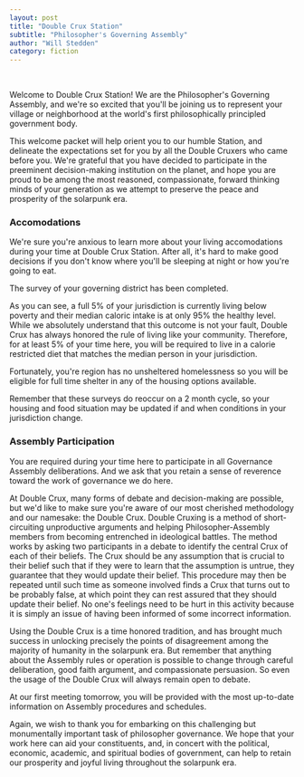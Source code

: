 ```yaml
---
layout: post
title: "Double Crux Station"
subtitle: "Philosopher's Governing Assembly"
author: "Will Stedden"
category: fiction
---
```

<br/>

Welcome to Double Crux Station! We are the Philosopher's Governing Assembly, and we're so excited that you'll be joining us to represent your village or neighborhood at the world's first philosophically principled government body.

This welcome packet will help orient you to our humble Station, and delineate the expectations set for you by all the Double Cruxers who came before you. We're grateful that you have decided to participate in the preeminent decision-making institution on the planet, and hope you are proud to be among the most reasoned, compassionate, forward thinking minds of your generation as we attempt to preserve the peace and prosperity of the solarpunk era.

### Accomodations
We're sure you're anxious to learn more about your living accomodations during your time at Double Crux Station. After all, it's hard to make good decisions if you don't know where you'll be sleeping at night or how you're going to eat.

The survey of your governing district has been completed.

As you can see, a full 5% of your jurisdiction is currently living below poverty and their median caloric intake is at only 95% the healthy level.  While we absolutely understand that this outcome is not your fault, Double Crux has always honored the rule of living like your community. Therefore, for at least 5% of your time here, you will be required to live in a calorie restricted diet that matches the median person in your jurisdiction. 

Fortunately, you're region has no unsheltered homelessness so you will be eligible for full time shelter in any of the housing options available.

Remember that these surveys do reoccur on a 2 month cycle, so your housing and food situation may be updated if and when conditions in your jurisdiction change.

### Assembly Participation

You are required during your time here to participate in all Governance Assembly deliberations. And we ask that you retain a sense of reverence toward the work of governance we do here.

At Double Crux, many forms of debate and decision-making are possible, but we'd like to make sure you're aware of our most cherished methodology and our namesake: the Double Crux. Double Cruxing is a method of short-circuiting unproductive arguments and helping Philosopher-Assembly members from becoming entrenched in ideological battles. The method works by asking two participants in a debate to identify the central Crux of each of their beliefs. The Crux should be any assumption that is crucial to their belief such that if they were to learn that the assumption is untrue, they guarantee that they would update their belief.  This procedure may then be repeated until such time as someone involved finds a Crux that turns out to be probably false, at which point they can rest assured that they should update their belief.  No one's feelings need to be hurt in this activity because it is simply an issue of having been informed of some incorrect information.

Using the Double Crux is a time honored tradition, and has brought much success in unlocking precisely the points of disagreement among the majority of humanity in the solarpunk era.  But remember that anything about the Assembly rules or operation is possible to change through careful deliberation, good faith argument, and compassionate persuasion.  So even the usage of the Double Crux will always remain open to debate.

At our first meeting tomorrow, you will be provided with the most up-to-date information on Assembly procedures and schedules.

Again, we wish to thank you for embarking on this challenging but monumentally important task of philosopher governance.  We hope that your work here can aid your constituents, and, in concert with the political, economic, academic, and spiritual bodies of government, can help to retain our prosperity and joyful living throughout the solarpunk era.
